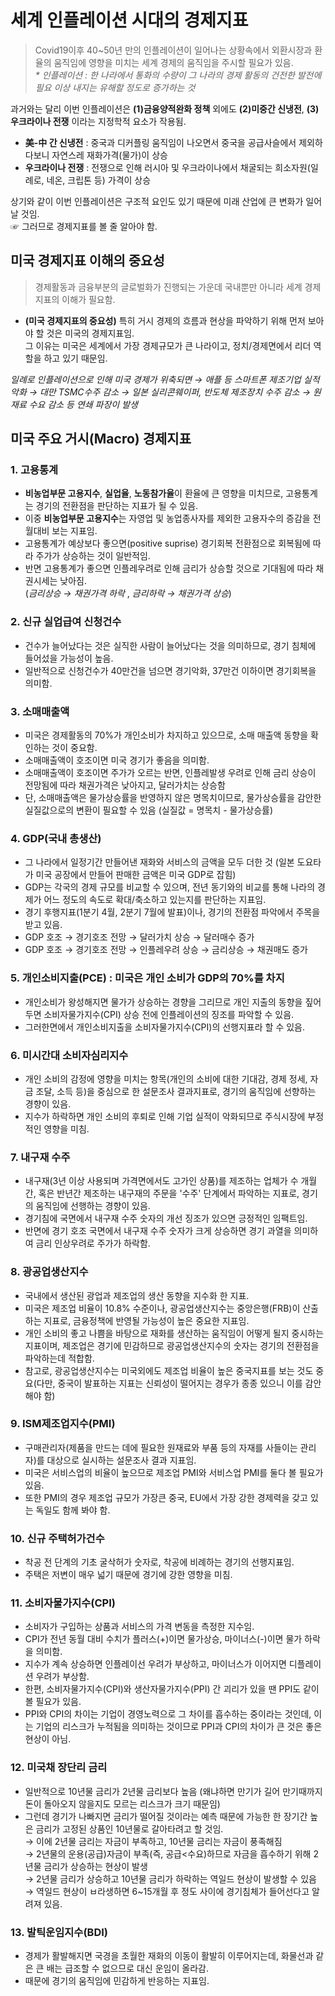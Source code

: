 # 세계 인플레이션 시대의 경제지표

> Covid19이후 40~50년 만의 인플레이션이 일어나는 상황속에서 외환시장과 환율의 움직임에 영향을 미치는 세계 경제의 움직임을 주시할 필요가 있음. <br>
_* 인플레이션 : 한 나라에서 통화의 수량이 그 나라의 경제 활동의 건전한 발전에 필요 이상 내지는 유해할 정도로 증가하는 것_

과거와는 달리 이번 인플레이션은 __(1)금융양적완화 정책__ 외에도 **(2)미중간 신냉전**, **(3)우크라이나 전쟁** 이라는 지정학적 요소가 작용됨.
* __美-中 간 신냉전__ : 중국과 디커플링 움직임이 나오면서 중국을 공급사슬에서 제외하다보니 자연스레 재화가격(물가)이 상승
* __우크라이나 전쟁__ : 전쟁으로 인해 러시아 및 우크라이나에서 채굴되는 희소자원(일례로, 네온, 크립톤 등) 가격이 상승

상기와 같이 이번 인플레이션은 구조적 요인도 있기 때문에 미래 산업에 큰 변화가 일어날 것임.<br>
☞ 그러므로 경제지표를 볼 줄 알아야 함.


## 미국 경제지표 이해의 중요성
> 경제활동과 금융부분의 글로벌화가 진행되는 가운데 국내뿐만 아니라 세계 경제지표의 이해가 필요함.

* __(미국 경제지표의 중요성)__ 특히 거시 경제의 흐름과 현상을 파악하기 위해 먼저 보아야 할 것은 미국의 경제지표임.<br>
그 이유는 미국은 세계에서 가장 경제규모가 큰 나라이고, 정치/경제면에서 리더 역할을 하고 있기 때문임.<br>

_일례로 인플레이션으로 인해 미국 경제가 위축되면 → 애플 등 스마트폰 제조기업 실적 악화 → 대만 TSMC수주 감소 → 일본 실리콘웨이퍼, 반도체 제조장치 수주 감소 → 원재료 수요 감소 등 연쇄 파장이 발생_

## 미국 주요 거시(Macro) 경제지표
### 1. 고용통계

* __비농업부문 고용지수__, __실업율__, **노동참가율**이 환율에 큰 영향을 미치므로, 고용통계는 경기의 전환점을 판단하는 지표가 될 수 있음.<br>
* 이중 **비농업부문 고용지수**는 자영업 및 농업종사자를 제외한 고용자수의 증감을 전월대비 보는 지표임.<br>
* 고용통계가 예상보다 좋으면(positive suprise) 경기회복 전환점으로 회복됨에 따라 주가가 상승하는 것이 일반적임.<br>
* 반면 고용통계가 좋으면 인플레우려로 인해 금리가 상승할 것으로 기대됨에 따라 채권시세는 낮아짐.<br>
(_금리상승 → 채권가격 하락_ , _금리하락 → 채권가격 상승_)


### 2. 신규 실업급여 신청건수

* 건수가 늘어났다는 것은 실직한 사람이 늘어났다는 것을 의미하므로, 경기 침체에 들어섰을 가능성이 높음.
* 일반적으로 신청건수가 40만건을 넘으면 경기악화, 37만건 이하이면 경기회복을 의미함.


### 3. 소매매출액

* 미국은 경제활동의 70%가 개인소비가 차지하고 있으므로, 소매 매출액 동향을 확인하는 것이 중요함.
* 소매매출액이 호조이면 미국 경기가 좋음을 의미함.
* 소매매출액이 호조이면 주가가 오르는 반면, 인플레발생 우려로 인해 금리 상승이 전망됨에 따라 채권가격은 낮아지고, 달러가치는 상승함
* 단, 소매매출액은 물가상승률을 반영하지 않은 명목치이므로, 물가상승률을 감안한 실질값으로의 변환이 필요할 수 있음 (실질값 = 명목치 - 물가상승률)

### 4. GDP(국내 총생산)

* 그 나라에서 일정기간 만들어낸 재화와 서비스의 금액을 모두 더한 것 (일본 도요타가 미국 공장에서 만들어 판매한 금액은 미국 GDP로 잡힘)
* GDP는 각국의 경제 규모를 비교할 수 있으며, 전년 동기와의 비교를 통해 나라의 경제가 어느 정도의 속도로 확대/축소하고 있는지를 판단하는 지표임.
* 경기 후행지표(1분기 4월, 2분기 7월에 발표)이나, 경기의 전환점 파악에서 주목을 받고 있음.
* GDP 호조 → 경기호조 전망 → 달러가치 상승 → 달러매수 증가
* GDP 호조 → 경기호조 전망 → 인플레우려 상승 → 금리상승 → 채권매도 증가

### 5. 개인소비지출(PCE) : 미국은 개인 소비가 GDP의 70%를 차지

* 개인소비가 왕성해지면 물가가 상승하는 경향을 그리므로 개인 지출의 동향을 짚어두면 소비자물가지수(CPI) 상승 전에 인플레이션의 징조를 파악할 수 있음.
* 그러한면에서 개인소비지출을 소비자물가지수(CPI)의 선행지표라 할 수 있음.

### 6. 미시간대 소비자심리지수

* 개인 소비의 감정에 영향을 미치는 항목(개인의 소비에 대한 기대감, 경제 정세, 자금 조달, 소득 등)을 중심으로 한 설문조사 결과지표로, 경기의 움직임에 선향하는 경향이 있음.
* 지수가 하락하면 개인 소비의 후퇴로 인해 기업 실적이 악화되므로 주식시장에 부정적인 영향을 미침.

### 7. 내구재 수주

* 내구재(3년 이상 사용되며 가격면에서도 고가인 상품)를 제조하는 업체가 수 개월 간, 혹은 반년간 제조하는 내구재의 주문을 '수주' 단계에서 파악하는 지표로, 경기의 움직임에 선행하는 경향이 있음.
* 경기침에 국면에서 내구재 수주 숫자의 개선 징조가 있으면 긍정적인 임팩트임.
* 반면에 경기 호조 국면에서 내구재 수주 숫자가 크게 상승하면 경기 과열을 의미하여 금리 인상우려로 주가가 하락함.

### 8. 광공업생산지수

* 국내에서 생산된 광업과 제조업의 생산 동향을 지수화 한 지표.
* 미국은 제조업 비율이 10.8% 수준이나, 광공업생산지수는 중앙은행(FRB)이 산출하는 지표로, 금융정책에 반영될 가능성이 높은 중요한 지표임.
* 개인 소비의 좋고 나쁨을 바탕으로 재화를 생산하는 움직임이 어떻게 될지 중시하는 지표이며, 제조업은 경기에 민감하므로 광공업생산지수의 숫자는 경기의 전환점을 파악하는데 적합함.
* 참고로, 광공업생산지수는 미국외에도 제조업 비율이 높은 중국지표를 보는 것도 중요(다만, 중국이 발표하는 지표는 신뢰성이 떨어지는 경우가 종종 있으니 이를 감안해야 함)

### 9. ISM제조업지수(PMI) 

* 구매관리자(제품을 만드는 데에 필요한 원재료와 부품 등의 자재를 사들이는 관리자)를 대상으로 실시하는 설문조사 결과 지표임.
* 미국은 서비스업의 비율이 높으므로 제조업 PMI와 서비스업 PMI를 둘다 볼 필요가 있음.
* 또한 PMI의 경우 제조업 규모가 가장큰 중국, EU에서 가장 강한 경제력을 갖고 있는 독일도 함께 봐야 함.

### 10. 신규 주택허가건수

* 착공 전 단계의 기초 굴삭허가 숫자로, 착공에 비례하는 경기의 선행지표임.
* 주택은 저변이 매우 넓기 때문에 경기에 강한 영향을 미침.

### 11. 소비자물가지수(CPI)

* 소비자가 구입하는 상품과 서비스의 가격 변동을 측정한 지수임.
* CPI가 전년 동월 대비 수치가 플러스(+)이면 물가상승, 마이너스(-)이면 물가 하락을 의미함.
* 지수가 계속 상승하면 인플레이선 우려가 부상하고, 마이너스가 이어지면 디플레이션 우려가 부상함.
* 한편, 소비자물가지수(CPI)와 생산자물가지수(PPI) 간 괴리가 있을 땐 PPI도 같이 볼 필요가 있음.
* PPI와 CPI의 차이는 기업이 경영노력으로 그 차이를 흡수하는 중이라는 것인데, 이는 기업의 리스크가 누적됨을 의미하는 것이므로 PPI과 CPI의 차이가 큰 것은 좋은 현상이 아님.

### 12. 미국채 장단리 금리

* 일반적으로 10년물 금리가 2년물 금리보다 높음 (왜냐하면 만기가 길어 만기때까지 돈이 돌아오지 않을지도 모르는 리스크가 크기 때문임)
* 그런데 경기가 나빠지면 금리가 떨어질 것이라는 예측 때문에 가능한 한 장기간 높은 금리가 고정된 상품인 10년물로 갈아타려고 할 것임.<br>
 → 이에 2년물 금리는 자금이 부족하고, 10년물 금리는 자금이 풍족해짐 <br>
 → 2년물의 운용(공급)자금이 부족(즉, 공급<수요)하므로 자금을 흡수하기 위해 2년물 금리가 상승하는 현상이 발생 <br>
 → 2년물 금리가 상승하고 10년물 금리가 하락하는 역일드 현상이 발생할 수 있음 <br>
 → 역일드 현상이 ㅂ라생하면 6~15개월 후 정도 사이에 경기침체가 들어선다고 알려져 있음. <br>

### 13. 발틱운임지수(BDI)
* 경제가 활발해지면 국경을 초월한 재화의 이동이 활발히 이루어지는데, 화물선과 같은 큰 배는 급조할 수 없으므로 대신 운임이 올라감.
* 때문에 경기의 움직임에 민감하게 반응하는 지표임.

